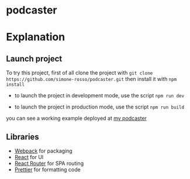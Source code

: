 # podcaster

# Explanation
## Launch project
To try this project, first of all clone the project with 
`git clone https://github.com/simone-rosso/podcaster.git` then install it with `npm install`

- to launch the project in development mode, use the script 
`npm run dev`

- to launch the project in production mode, use the script
`npm run build`

you can see a working example deployed at [my podcaster](https://funny-mochi-e66443.netlify.app/)

## Libraries

- [Webpack](https://webpack.js.org/) for packaging
- [React](https://facebook.github.io/react/)  for UI
- [React Router](https://reactrouter.com/en/main) for SPA routing
- [Prettier](https://prettier.io/) for formatting code 
